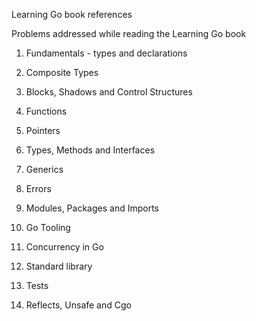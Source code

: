 
Learning Go book references

Problems addressed while reading the Learning Go book
  1. Fundamentals - types and declarations
  2. Composite Types
  3. Blocks, Shadows and Control Structures
  4. Functions
  5. Pointers
  6. Types, Methods and Interfaces
  7. Generics
  8. Errors
  9. Modules, Packages and Imports
  10. Go Tooling

  11. Concurrency in Go
  12. Standard library
  13. Tests
  14. Reflects, Unsafe and Cgo